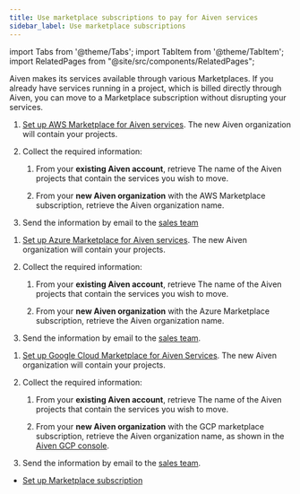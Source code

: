 ```yaml
---
title: Use marketplace subscriptions to pay for Aiven services
sidebar_label: Use marketplace subscriptions
---
```


import Tabs from '@theme/Tabs';
import TabItem from '@theme/TabItem';
import RelatedPages from "@site/src/components/RelatedPages";

Aiven makes its services available through various Marketplaces. If you already have services running in a project, which is billed directly through Aiven, you can move to a Marketplace subscription without disrupting your services.

<Tabs groupId="group1">
<TabItem value="aws" label="AWS Marketplace" default>

1. [Set up AWS Marketplace for Aiven services](/docs/marketplace-setup).
   The new Aiven organization will contain your projects.

1. Collect the required information:

   1. From your **existing Aiven account**, retrieve The name of the Aiven projects
      that contain the services you wish to move.

   1. From your **new Aiven organization** with the AWS Marketplace
      subscription, retrieve the Aiven organization name.

1. Send the information by email to the [sales team](http://aiven.io/contact)

</TabItem>
<TabItem value="azure" label="Azure Marketplace">

1. [Set up Azure Marketplace for Aiven services](/docs/marketplace-setup).
   The new Aiven organization will contain your projects.

1. Collect the required information:

   1. From your **existing Aiven account**, retrieve The name of the Aiven projects
      that contain the services you wish to move.

   1. From your **new Aiven organization** with the Azure Marketplace
      subscription, retrieve the Aiven organization name.

1. Send the information by email to the [sales team](http://aiven.io/contact).

</TabItem>
<TabItem value="google" label="Google Cloud Marketplace">

1. [Set up Google Cloud Marketplace for Aiven Services](/docs/marketplace-setup).
   The new Aiven organization will contain your projects.

1. Collect the required information:

   1. From your **existing Aiven account**, retrieve The name of the Aiven projects
      that contain the services you wish to move.

   1. From your **new Aiven organization** with the GCP marketplace
      subscription, retrieve the Aiven organization name, as shown in the
      [Aiven GCP console](https://console.gcp.aiven.io/).

1. Send the information by email to the [sales team](http://aiven.io/contact).

</TabItem>
</Tabs>
<!-- vale off -->

<RelatedPages/>

- [Set up Marketplace subscription](/docs/marketplace-setup)
